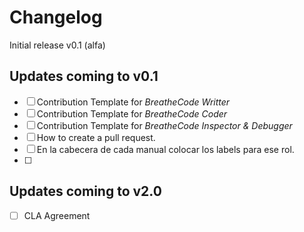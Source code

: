 # Changelog

Initial release v0.1 (alfa)

## Updates coming to v0.1
- [ ] Contribution Template for *BreatheCode Writter*
- [ ] Contribution Template for *BreatheCode Coder*
- [ ] Contribution Template for *BreatheCode Inspector & Debugger*
- [ ] How to create a pull request.
- [ ] En la cabecera de cada manual colocar los labels para ese rol.
- [ ] 

## Updates coming to v2.0
- [ ] CLA Agreement
<!--stackedit_data:
eyJoaXN0b3J5IjpbLTE3MzI5NTEzMTVdfQ==
-->